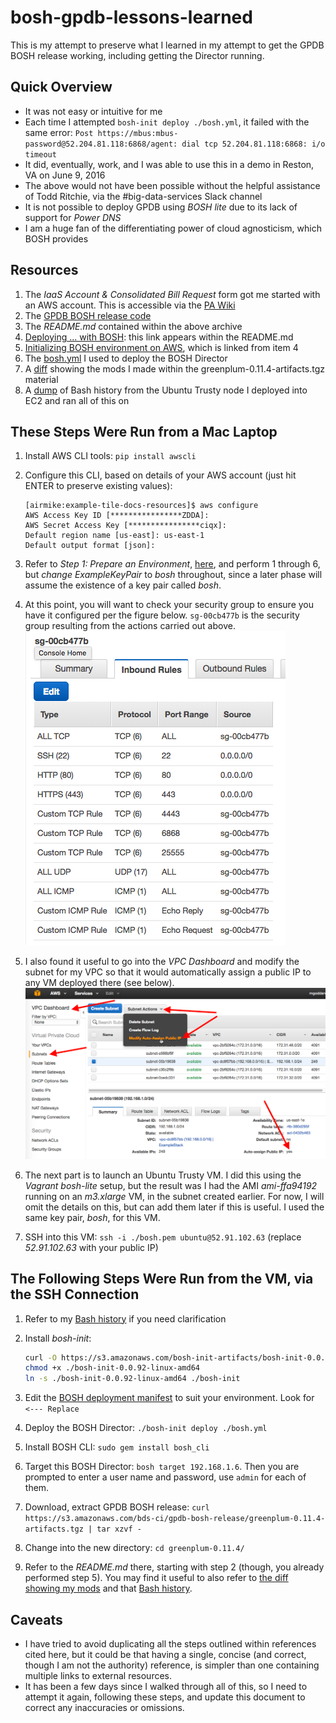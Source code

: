 # bosh-gpdb-lessons-learned

This is my attempt to preserve what I learned in my attempt to get the GPDB BOSH release
working, including getting the Director running.

## Quick Overview
- It was not easy or intuitive for me
- Each time I attempted `bosh-init deploy ./bosh.yml`, it failed with the same error: `Post https://mbus:mbus-password@52.204.81.118:6868/agent: dial tcp 52.204.81.118:6868: i/o timeout`
- It did, eventually, work, and I was able to use this in a demo in Reston, VA on June 9, 2016
- The above would not have been possible without the helpful assistance of Todd Ritchie, via
  the #big-data-services Slack channel
- It is not possible to deploy GPDB using _BOSH lite_ due to its lack of support for _Power DNS_
- I am a huge fan of the differentiating power of cloud agnosticism, which BOSH provides

## Resources
1. The _IaaS Account & Consolidated Bill Request_ form got me started with an AWS account.  This is accessible via the [PA Wiki](https://sites.google.com/a/pivotal.io/pa-wiki/tools)
2. The [GPDB BOSH release code](https://s3.amazonaws.com/bds-ci/gpdb-bosh-release/greenplum-0.11.4-artifacts.tgz)
3. The _README.md_ contained within the above archive
4. [Deploying ... with BOSH](https://docs.pivotal.io/partners/deploying-with-bosh.html): this link appears within the README.md
5. [Initializing BOSH environment on AWS](http://bosh.io/docs/init-aws.html), which is linked from item 4
6. The [bosh.yml](./bosh.yml) I used to deploy the BOSH Director
7. A [diff](./mods_greenplum-0.11.4.txt) showing the mods I made within the greenplum-0.11.4-artifacts.tgz material
8. A [dump](./bash_history_bosh_cli_node.txt) of Bash history from the Ubuntu Trusty node I deployed into EC2 and ran all of this on

## These Steps Were Run from a Mac Laptop
1. Install AWS CLI tools: `pip install awscli`
1. Configure this CLI, based on details of your AWS account (just hit ENTER to preserve existing values):

    ```
    [airmike:example-tile-docs-resources]$ aws configure
    AWS Access Key ID [****************ZDDA]:
    AWS Secret Access Key [****************ciqx]:
    Default region name [us-east]: us-east-1
    Default output format [json]:
    ```

1. Refer to _Step 1: Prepare an Environment_, [here](https://docs.pivotal.io/partners/deploying-with-bosh.html), and perform 1 through 6, but *change* _ExampleKeyPair_ to _bosh_ throughout, since a later phase will assume the existence of a key pair called _bosh_.
1. At this point, you will want to check your security group to ensure you have it configured per the figure below.  `sg-00cb477b` is the security group resulting from the actions carried out above.
![Security Group Details](./BOSH_GPDB_Security_Group_Settings_Worked.png)
1. I also found it useful to go into the _VPC Dashboard_ and modify the subnet for my VPC so that it would automatically assign a public IP to any VM deployed there (see below).
![Auto assign public IP](./VPC_Dashboard_Auto_Assign_Public_IP.png)
1. The next part is to launch an Ubuntu Trusty VM.  I did this using the _Vagrant bosh-lite_ setup, but the result was I had the AMI _ami-ffa94192_ running on an _m3.xlarge_ VM, in the subnet created earlier.  For now, I will omit the details on this, but can add them later if this is useful.  I used the same key pair, _bosh_, for this VM.
1. SSH into this VM: `ssh -i ./bosh.pem ubuntu@52.91.102.63` (replace _52.91.102.63_ with your public IP)

## The Following Steps Were Run from the VM, via the SSH Connection
1. Refer to my [Bash history](./bash_history_bosh_cli_node.txt) if you need clarification
1. Install _bosh-init_:

    ```bash
    curl -O https://s3.amazonaws.com/bosh-init-artifacts/bosh-init-0.0.92-linux-amd64
    chmod +x ./bosh-init-0.0.92-linux-amd64
    ln -s ./bosh-init-0.0.92-linux-amd64 ./bosh-init
    ```

1. Edit the [BOSH deployment manifest](./bosh.yml) to suit your environment.  Look for `<--- Replace`
1. Deploy the BOSH Director: `./bosh-init deploy ./bosh.yml`
1. Install BOSH CLI: `sudo gem install bosh_cli`
1. Target this BOSH Director: `bosh target 192.168.1.6`.  Then you are prompted to enter a user name and password, use `admin` for each of them.
1. Download, extract GPDB BOSH release: `curl https://s3.amazonaws.com/bds-ci/gpdb-bosh-release/greenplum-0.11.4-artifacts.tgz | tar xzvf -`
1. Change into the new directory: `cd greenplum-0.11.4/`
1. Refer to the _README.md_ there, starting with step 2 (though, you already performed step 5).  You may find it useful to also refer to [the diff showing my mods](./mods_greenplum-0.11.4.txt) and that [Bash history](./bash_history_bosh_cli_node.txt).

## Caveats
* I have tried to avoid duplicating all the steps outlined within references cited here, but it could be that having a single, concise (and correct, though I am not the authority) reference, is simpler than one containing multiple links to external resources.
* It has been a few days since I walked through all of this, so I need to attempt it again, following these steps, and update this document to correct any inaccuracies or omissions.


